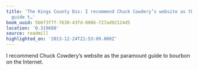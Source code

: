 ```yaml
---
title: 'The Kings County Dis: I recommend Chuck Cowdery’s website as the paramount
  guide t…'
book_uuid: 5b6f3f7f-7630-43fd-8086-727ad92124d5
location: '0.319688'
source: readmill
highlighted_on: '2013-12-24T21:53:09.000Z'
---
```


I recommend Chuck Cowdery’s website as the paramount guide to bourbon on the Internet.